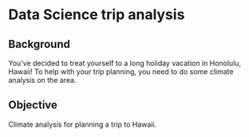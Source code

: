 # Data Science trip analysis
## Background
You've decided to treat yourself to a long holiday vacation in Honolulu, Hawaii! To help with your trip planning, you need to do some climate analysis on the area.
## Objective
Climate analysis for planning a trip to Hawaii.
